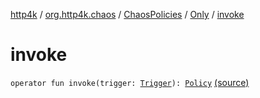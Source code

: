 [http4k](../../../index.md) / [org.http4k.chaos](../../index.md) / [ChaosPolicies](../index.md) / [Only](index.md) / [invoke](./invoke.md)

# invoke

`operator fun invoke(trigger: `[`Trigger`](../../-trigger.md)`): `[`Policy`](../../-policy.md) [(source)](https://github.com/http4k/http4k/blob/master/http4k-testing-chaos/src/main/kotlin/org/http4k/chaos/ChaosPolicies.kt#L54)